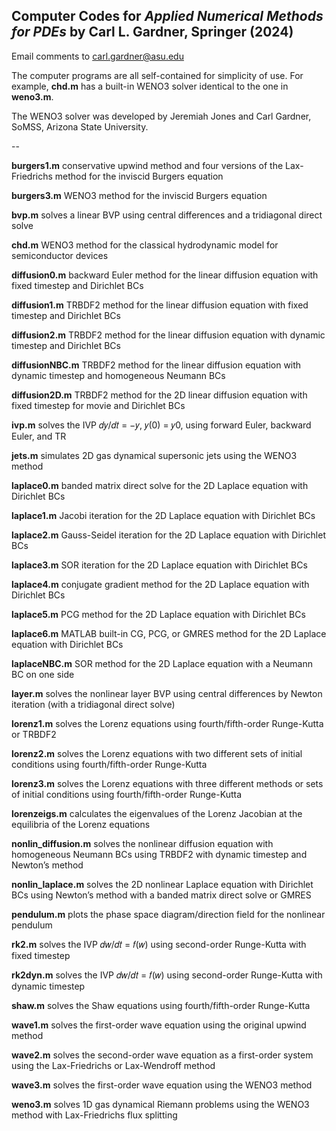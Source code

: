 ## Computer Codes for *Applied Numerical Methods for PDEs* by Carl L. Gardner, Springer (2024)

Email comments to 
     carl.gardner@asu.edu

The computer programs are all self-contained for simplicity of use. For example, **chd.m** has a built-in WENO3 solver identical to the one in **weno3.m**.

The WENO3 solver was developed by Jeremiah Jones and Carl Gardner, SoMSS, Arizona State University.

--

**burgers1.m** conservative upwind method and four versions of the Lax-Friedrichs method for the inviscid Burgers equation

**burgers3.m** WENO3 method for the inviscid Burgers equation

**bvp.m** solves a linear BVP using central differences and a tridiagonal direct solve

**chd.m** WENO3 method for the classical hydrodynamic model for semiconductor devices

**diffusion0.m** backward Euler method for the linear diffusion equation with fixed timestep and Dirichlet BCs

**diffusion1.m** TRBDF2 method for the linear diffusion equation with fixed timestep and Dirichlet BCs

**diffusion2.m** TRBDF2 method for the linear diffusion equation with dynamic timestep and Dirichlet BCs

**diffusionNBC.m** TRBDF2 method for the linear diffusion equation with dynamic timestep and homogeneous Neumann BCs

**diffusion2D.m** TRBDF2 method for the 2D linear diffusion equation with fixed timestep for movie and Dirichlet BCs

**ivp.m** solves the IVP 𝑑𝑦/𝑑𝑡 = −𝑦, 𝑦(0) = 𝑦0, using forward Euler, backward Euler, and TR

**jets.m** simulates 2D gas dynamical supersonic jets using the WENO3 method 

**laplace0.m** banded matrix direct solve for the 2D Laplace equation with Dirichlet BCs

**laplace1.m** Jacobi iteration for the 2D Laplace equation with Dirichlet BCs

**laplace2.m** Gauss-Seidel iteration for the 2D Laplace equation with Dirichlet BCs

**laplace3.m** SOR iteration for the 2D Laplace equation with Dirichlet BCs 

**laplace4.m** conjugate gradient method for the 2D Laplace equation with Dirichlet BCs

**laplace5.m** PCG method for the 2D Laplace equation with Dirichlet BCs 

**laplace6.m** MATLAB built-in CG, PCG, or GMRES method for the 2D Laplace equation with Dirichlet BCs

**laplaceNBC.m** SOR method for the 2D Laplace equation with a Neumann BC on one side

**layer.m** solves the nonlinear layer BVP using central differences by Newton iteration (with a tridiagonal direct solve)

**lorenz1.m** solves the Lorenz equations using fourth/fifth-order Runge-Kutta or TRBDF2

**lorenz2.m** solves the Lorenz equations with two different sets of initial conditions using fourth/fifth-order Runge-Kutta

**lorenz3.m** solves the Lorenz equations with three different methods or sets of initial conditions using fourth/fifth-order Runge-Kutta

**lorenzeigs.m** calculates the eigenvalues of the Lorenz Jacobian at the equilibria of the Lorenz equations

**nonlin_diffusion.m** solves the nonlinear diffusion equation with homogeneous Neumann BCs using TRBDF2 with dynamic timestep and Newton’s method 

**nonlin_laplace.m** solves the 2D nonlinear Laplace equation with Dirichlet BCs using Newton’s method with a banded matrix direct solve or GMRES 

**pendulum.m** plots the phase space diagram/direction field for the nonlinear pendulum

**rk2.m** solves the IVP 𝑑𝑤/𝑑𝑡 = 𝑓(𝑤) using second-order Runge-Kutta with fixed timestep

**rk2dyn.m** solves the IVP 𝑑𝑤/𝑑𝑡 = 𝑓(𝑤) using second-order Runge-Kutta with dynamic timestep

**shaw.m** solves the Shaw equations using fourth/fifth-order Runge-Kutta 

**wave1.m** solves the first-order wave equation using the original upwind method 

**wave2.m** solves the second-order wave equation as a first-order system using the Lax-Friedrichs or Lax-Wendroff method

**wave3.m** solves the first-order wave equation using the WENO3 method 

**weno3.m** solves 1D gas dynamical Riemann problems using the WENO3 method with Lax-Friedrichs flux splitting



